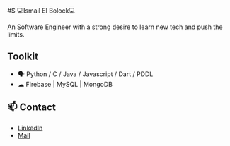 #$ 💻Ismail El Bolock💻

An Software Engineer with a strong desire to learn new tech and push the limits.

## Toolkit

* 🗣 Python / C / Java / Javascript / Dart / PDDL
* ☁ Firebase | MySQL | MongoDB

## 📫 Contact
- [LinkedIn](https://www.linkedin.com/in/ismail-el-bolock-92b728159/)
- [Mail](ismailelbolock@gmail.com)
